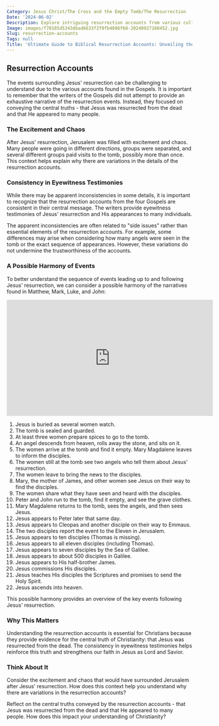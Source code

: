 ```yaml
---
Category: Jesus Christ/The Cross and the Empty Tomb/The Resurrection
Date: '2024-06-02'
Description: Explore intriguing resurrection accounts from various cultures and religions, shedding light on the universal theme of life after death. Discover compelling narratives and beliefs surrounding resurrection phenomena.
Image: images/f70185d5343dbad6633f2f0fb4896f68-20240927160452.jpg
Slug: resurrection-accounts
Tags: null
Title: 'Ultimate Guide to Biblical Resurrection Accounts: Unveiling the Miraculous Truth'
---
```


## Resurrection Accounts

The events surrounding Jesus' resurrection can be challenging to understand due to the various accounts found in the Gospels. It is important to remember that the writers of the Gospels did not attempt to provide an exhaustive narrative of the resurrection events. Instead, they focused on conveying the central truths - that Jesus was resurrected from the dead and that He appeared to many people.

### The Excitement and Chaos

After Jesus' resurrection, Jerusalem was filled with excitement and chaos. Many people were going in different directions, groups were separated, and several different groups paid visits to the tomb, possibly more than once. This context helps explain why there are variations in the details of the resurrection accounts.

### Consistency in Eyewitness Testimonies

While there may be apparent inconsistencies in some details, it is important to recognize that the resurrection accounts from the four Gospels are consistent in their central message. The writers provide eyewitness testimonies of Jesus' resurrection and His appearances to many individuals.

The apparent inconsistencies are often related to "side issues" rather than essential elements of the resurrection accounts. For example, some differences may arise when considering how many angels were seen in the tomb or the exact sequence of appearances. However, these variations do not undermine the trustworthiness of the accounts.

### A Possible Harmony of Events

To better understand the sequence of events leading up to and following Jesus' resurrection, we can consider a possible harmony of the narratives found in Matthew, Mark, Luke, and John:


<iframe width="560" height="315" src="https://www.youtube.com/embed/Qlx1ZULPwTI" frameborder="0" allow="autoplay; encrypted-media" allowfullscreen></iframe>


1. Jesus is buried as several women watch.
2. The tomb is sealed and guarded.
3. At least three women prepare spices to go to the tomb.
4. An angel descends from heaven, rolls away the stone, and sits on it.
5. The women arrive at the tomb and find it empty. Mary Magdalene leaves to inform the disciples.
6. The women still at the tomb see two angels who tell them about Jesus' resurrection.
7. The women leave to bring the news to the disciples.
8. Mary, the mother of James, and other women see Jesus on their way to find the disciples.
9. The women share what they have seen and heard with the disciples.
10. Peter and John run to the tomb, find it empty, and see the grave clothes.
11. Mary Magdalene returns to the tomb, sees the angels, and then sees Jesus.
12. Jesus appears to Peter later that same day.
13. Jesus appears to Cleopas and another disciple on their way to Emmaus.
14. The two disciples report the event to the Eleven in Jerusalem.
15. Jesus appears to ten disciples (Thomas is missing).
16. Jesus appears to all eleven disciples (including Thomas).
17. Jesus appears to seven disciples by the Sea of Galilee.
18. Jesus appears to about 500 disciples in Galilee.
19. Jesus appears to His half-brother James.
20. Jesus commissions His disciples.
21. Jesus teaches His disciples the Scriptures and promises to send the Holy Spirit.
22. Jesus ascends into heaven.

This possible harmony provides an overview of the key events following Jesus' resurrection.

### Why This Matters

Understanding the resurrection accounts is essential for Christians because they provide evidence for the central truth of Christianity: that Jesus was resurrected from the dead. The consistency in eyewitness testimonies helps reinforce this truth and strengthens our faith in Jesus as Lord and Savior.

### Think About It

Consider the excitement and chaos that would have surrounded Jerusalem after Jesus' resurrection. How does this context help you understand why there are variations in the resurrection accounts?

Reflect on the central truths conveyed by the resurrection accounts - that Jesus was resurrected from the dead and that He appeared to many people. How does this impact your understanding of Christianity?